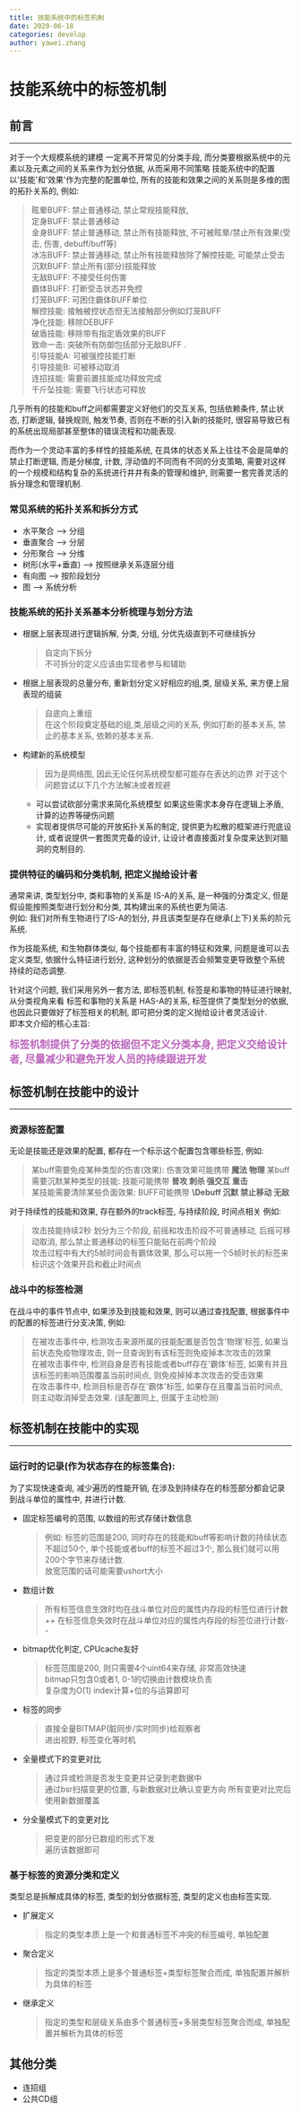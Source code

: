 ```yaml
---
title: 技能系统中的标签机制
date: 2020-06-18
categories: develop 
author: yawei.zhang 
---
```


# 技能系统中的标签机制   

## 前言  
------------------------

对于一个大规模系统的建模 一定离不开常见的分类手段, 而分类要根据系统中的元素以及元素之间的关系来作为划分依据, 从而采用不同策略
技能系统中的配置以'技能'和'效果'作为完整的配置单位, 所有的技能和效果之间的关系则是多维的图的拓扑关系的, 例如:

> 眩晕BUFF: 禁止普通移动, 禁止常规技能释放,    
> 定身BUFF: 禁止普通移动  
> 金身BUFF: 禁止普通移动, 禁止所有技能释放,  不可被眩晕/禁止所有效果(受击, 伤害, debuff/buff等)   
> 冰冻BUFF: 禁止普通移动, 禁止所有技能释放除了解控技能,  可能禁止受击   
> 沉默BUFF:              禁止所有(部分)技能释放    
> 无敌BUFF: 不接受任何伤害  
> 霸体BUFF: 打断受击状态并免控  
> 灯笼BUFF: 可困住霸体BUFF单位   
> 解控技能: 接触被控状态但无法接触部分例如灯笼BUFF  
> 净化技能: 移除DEBUFF  
> 破盾技能: 移除带有指定盾效果的BUFF   
> 致命一击: 突破所有防御包括部分无敌BUFF .  
> 引导技能A: 可被强控技能打断  
> 引导技能B: 可被移动取消   
> 连招技能: 需要前置技能成功释放完成  
> 千斤坠技能: 需要飞行状态可释放     

几乎所有的技能和buff之间都需要定义好他们的交互关系, 包括依赖条件, 禁止状态,  打断逻辑,  替换规则, 触发节奏, 否则在不断的引入新的技能时, 很容易导致已有的系统出现局部甚至整体的错误流程和功能表现.   

而作为一个灵动丰富的多样性的技能系统, 在具体的状态关系上往往不会是简单的禁止打断逻辑, 而是分梯度, 计数, 浮动值的不同而有不同的分支策略, 需要对这样的一个规模和结构复杂的系统进行井井有条的管理和维护, 则需要一套完善灵活的拆分理念和管理机制.   

<!-- more -->

### 常见系统的拓扑关系和拆分方式       

* 水平聚合  --> 分组   
* 垂直聚合  --> 分层   
* 分形聚合  --> 分维   
* 树形(水平+垂直) -->  按照继承关系逐层分组      
* 有向图 -->  按阶段划分  
* 图 --> 系统分析
  
### 技能系统的拓扑关系基本分析梳理与划分方法   

* 根据上层表现进行逻辑拆解, 分类, 分组, 分优先级直到不可继续拆分    
  > 自定向下拆分   
  > 不可拆分的定义应该由实现者参与和辅助  
* 根据上层表现的总量分布, 重新划分定义好相应的组,类, 层级关系, 来方便上层表现的组装   
  > 自底向上重组   
  > 在这个阶段奠定基础的组,类,层级之间的关系,  例如打断的基本关系, 禁止的基本关系, 依赖的基本关系.    
* 构建新的系统模型   
  > 因为是网络图, 因此无论任何系统模型都可能存在表达的边界 对于这个问题尝试以下几个方法解决或者规避   
    * 可以尝试砍部分需求来简化系统模型 如果这些需求本身存在逻辑上矛盾, 计算的边界等硬伤问题    
    * 实现者提供尽可能的开放拓扑关系的制定, 提供更为松散的框架进行兜底设计, 或者说提供一套图灵完备的设计, 让设计者直接面对复杂度来达到对脑洞的克制目的.  

### 提供特征的编码和分类机制, 把定义抛给设计者   

通常来讲, 类型划分中, 类和事物的关系是 IS-A的关系, 是一种强的分类定义, 但是假设能按照类型进行划分和分类, 其构建出来的系统也更为简洁.    
例如: 我们对所有生物进行了IS-A的划分,  并且该类型是存在继承(上下)关系的阶元系统.   

作为技能系统, 和生物群体类似, 每个技能都有丰富的特征和效果, 问题是谁可以去定义类型, 依据什么特征进行划分, 这种划分的依据是否会频繁变更导致整个系统持续的动态调整.   

针对这个问题, 我们采用另外一套方法, 即标签机制,  标签是和事物的特征进行映射, 从分类视角来看  标签和事物的关系是 HAS-A的关系,  标签提供了类型划分的依据, 也因此只要做好了标签相关的机制, 即可把分类的定义抛给设计者灵活设计.    
即本文介绍的核心主旨:  

<font color=#b6b size=4>**标签机制提供了分类的依据但不定义分类本身, 把定义交给设计者, 尽量减少和避免开发人员的持续跟进开发** </font>



## 标签机制在技能中的设计   
------------------------------------------------------------    

### 资源标签配置     

无论是技能还是效果的配置, 都存在一个标示这个配置包含哪些标签, 例如:  

> 某buff需要免疫某种类型的伤害(效果): 伤害效果可能携带 **魔法 物理** 
> 某buff需要沉默某种类型的技能: 技能可能携带 **普攻 刺杀 强交互 重击**   
> 某技能需要清除某些负面效果: BUFF可能携带 **\Debuff 沉默 禁止移动 无敌**   

对于持续性的技能和效果, 存在额外的track标签, 与持续阶段, 时间点相关 例如:   
> 攻击技能持续2秒 划分为三个阶段, 前摇和攻击阶段不可普通移动, 后摇可移动取消, 那么禁止普通移动的标签只能贴在前两个阶段   
> 攻击过程中有大约5帧时间会有霸体效果, 那么可以拖一个5帧时长的标签来标识这个效果开启和截止时间点    


### 战斗中的标签检测    

在战斗中的事件节点中, 如果涉及到技能和效果, 则可以通过查找配置, 根据事件中的配置的标签进行分支决策, 例如:     
> 在被攻击事件中, 检测攻击来源所属的技能配置是否包含'物理'标签, 如果当前状态免疫物理攻击, 则一旦查询到有该标签则免疫掉本次攻击的效果  
> 在被攻击事件中, 检测自身是否有技能或者buff存在'霸体'标签, 如果有并且该标签的影响范围覆盖当前时间点, 则免疫掉掉本次攻击的受击效果  
> 在攻击事件中, 检测目标是否存在'霸体'标签, 如果存在且覆盖当前时间点, 则主动取消掉受击效果. (该配置同上, 但属于主动检测)   


## 标签机制在技能中的实现   
-------------------------------------------------------------   

### 运行时的记录(作为状态存在的标签集合):  

为了实现快速查询, 减少遍历的性能开销, 在涉及到持续存在的标签部分都会记录到战斗单位的属性中, 并进行计数.    


* 固定标签编号的范围, 以数组的形式存储计数信息   
  > 例如: 标签的范围是200, 同时存在的技能和buff等影响计数的持续状态不超过50个, 单个技能或者buff的标签不超过3个, 那么我们就可以用200个字节来存储计数.   
  > 放宽范围的话可能需要ushort大小    

* 数组计数   
  > 所有标签信息生效时均在战斗单位对应的属性内存段的标签位进行计数++
  > 在标签信息失效时在战斗单位对应的属性内存段的标签位进行计数--

* bitmap优化判定, CPUcache友好     
  > 标签范围是200, 则只需要4个uint64来存储, 非常高效快速   
  > bitmap只包含0或者1,  0-1的切换由计数模块负责   
  > 复杂度为O(1)   index计算+位的与运算即可   
  

* 标签的同步   
  > 直接全量BITMAP(脏同步/实时同步)给观察者   
  > 进出视野, 标签变化等时机  

* 全量模式下的变更对比   
  > 通过异或检测是否发生变更并记录到老数据中  
  > 通过bsr扫描变更的位置, 与新数据对比确认变更方向
  > 所有变更对比完后使用新数据覆盖     

* 分全量模式下的变更对比  
  > 把变更的部分已数组的形式下发  
  > 遍历该数据即可   

### 基于标签的资源分类和定义   
类型总是拆解成具体的标签,  类型的划分依据标签, 类型的定义也由标签实现.  
* 扩展定义   
  > 指定的类型本质上是一个和普通标签不冲突的标签编号, 单独配置   

* 聚合定义   
  > 指定的类型本质上是多个普通标签+类型标签聚合而成, 单独配置并解析为具体的标签  

* 继承定义   
  > 指定的类型和层级关系由多个普通标签+多层类型标签聚合而成,  单独配置并解析为具体的标签    


  
## 其他分类    

* 连招组   
* 公共CD组  